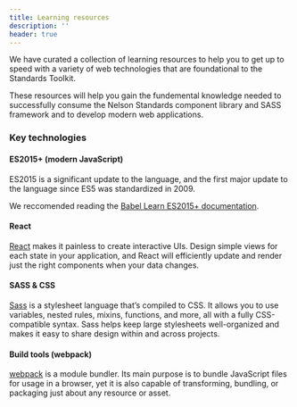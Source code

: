 ```yaml
---
title: Learning resources
description: ''
header: true
---
```


We have curated a collection of learning resources to help you to get up to speed with a variety of web technologies that are foundational to the Standards Toolkit. 

These resources will help you gain the fundemental knowledge needed to successfully consume the Nelson Standards component library and SASS framework and to develop modern web applications.

### Key technologies

#### ES2015+ (modern JavaScript)
ES2015 is a significant update to the language, and the first major update to the language since ES5 was standardized in 2009.

We reccomended reading the [Babel Learn ES2015+ documentation](https://babeljs.io/docs/en/learn/).

#### React
[React](https://reactjs.org/) makes it painless to create interactive UIs. Design simple views for each state in your application, and React will efficiently update and render just the right components when your data changes.

#### SASS & CSS
[Sass](https://sass-lang.com) is a stylesheet language that’s compiled to CSS. It allows you to use variables, nested rules, mixins, functions, and more, all with a fully CSS-compatible syntax. Sass helps keep large stylesheets well-organized and makes it easy to share design within and across projects.

#### Build tools (webpack)
[webpack](https://webpack.js.org/) is a module bundler. Its main purpose is to bundle JavaScript files for usage in a browser, yet it is also capable of transforming, bundling, or packaging just about any resource or asset.
